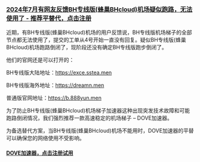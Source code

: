 ### [2024年7月有网友反馈BH专线版(蜂巢BHcloud)机场疑似跑路，无法使用了 - 推荐平替代，点击注册](https://dove8.cc/a.php?asbcbO1PCgF)

近期，有BH专线版(蜂巢BHcloud)机场的用户反馈说，BH专线版机场梯子的全部节点都无法使用了，提交的工单从4号开始一直没有回复。疑似BH专线版(蜂巢BHcloud)机场跑路倒闭了，现阶段还没有确定BH专线版跑步倒闭了。

他们的官网还是可以打开的：

BH专线版大陆地址：https://exce.sstea.men

BH专线版海外地址：https://dreamn.men

普通版官网地址：https://b.888yun.men

为了防止BH专线版(蜂巢BHcloud)机场梯子加速器这种出现突发技术故障和可能跑路倒闭情况，我们强烈推荐一款高速稳定的机场梯子 – DOVE加速器。

为备选替代方案，当BH专线版(蜂巢BHcloud)机场不能用时，DOVE加速器的平替可以确保您的网络使用不受影响。

#### [DOVE加速器，点击注册试用](https://dove8.cc/a.php?asbcbO1PCgF)
